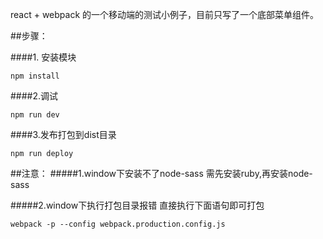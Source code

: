 react + webpack 的一个移动端的测试小例子，目前只写了一个底部菜单组件。

##步骤：

###\#1. 安装模块

	npm install

###\#2.调试

	npm run dev

###\#3.发布打包到dist目录

	npm run deploy


##注意：
####\#1.window下安装不了node-sass 需先安装ruby,再安装node-sass

####\#2.window下执行打包目录报错 直接执行下面语句即可打包

	webpack -p --config webpack.production.config.js
